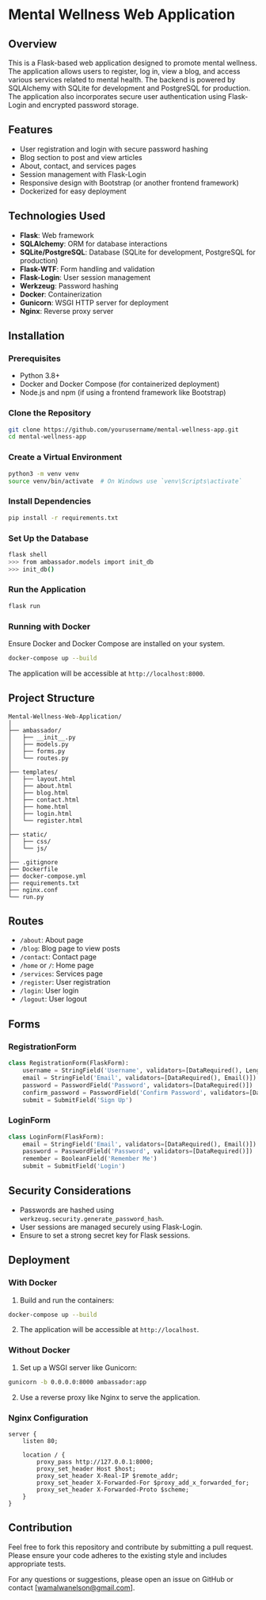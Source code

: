 # Mental Wellness Web Application

## Overview

This is a Flask-based web application designed to promote mental wellness. The application allows users to register, log in, view a blog, and access various services related to mental health. The backend is powered by SQLAlchemy with SQLite for development and PostgreSQL for production. The application also incorporates secure user authentication using Flask-Login and encrypted password storage.

## Features

- User registration and login with secure password hashing
- Blog section to post and view articles
- About, contact, and services pages
- Session management with Flask-Login
- Responsive design with Bootstrap (or another frontend framework)
- Dockerized for easy deployment

## Technologies Used

- **Flask**: Web framework
- **SQLAlchemy**: ORM for database interactions
- **SQLite/PostgreSQL**: Database (SQLite for development, PostgreSQL for production)
- **Flask-WTF**: Form handling and validation
- **Flask-Login**: User session management
- **Werkzeug**: Password hashing
- **Docker**: Containerization
- **Gunicorn**: WSGI HTTP server for deployment
- **Nginx**: Reverse proxy server

## Installation

### Prerequisites

- Python 3.8+
- Docker and Docker Compose (for containerized deployment)
- Node.js and npm (if using a frontend framework like Bootstrap)

### Clone the Repository

```bash
git clone https://github.com/yourusername/mental-wellness-app.git
cd mental-wellness-app
```

### Create a Virtual Environment

```bash
python3 -m venv venv
source venv/bin/activate  # On Windows use `venv\Scripts\activate`
```

### Install Dependencies

```bash
pip install -r requirements.txt
```

### Set Up the Database

```bash
flask shell
>>> from ambassador.models import init_db
>>> init_db()
```

### Run the Application

```bash
flask run
```

### Running with Docker

Ensure Docker and Docker Compose are installed on your system.

```bash
docker-compose up --build
```

The application will be accessible at `http://localhost:8000`.

## Project Structure

```
Mental-Wellness-Web-Application/
│
├── ambassador/
│   ├── __init__.py
│   ├── models.py
│   ├── forms.py
│   └── routes.py
│
├── templates/
│   ├── layout.html
│   ├── about.html
│   ├── blog.html
│   ├── contact.html
│   ├── home.html
│   ├── login.html
│   └── register.html
│
├── static/
│   ├── css/
│   └── js/
│
├── .gitignore
├── Dockerfile
├── docker-compose.yml
├── requirements.txt
├── nginx.conf
└── run.py
```

## Routes

- `/about`: About page
- `/blog`: Blog page to view posts
- `/contact`: Contact page
- `/home` or `/`: Home page
- `/services`: Services page
- `/register`: User registration
- `/login`: User login
- `/logout`: User logout

## Forms

### RegistrationForm

```python
class RegistrationForm(FlaskForm):
    username = StringField('Username', validators=[DataRequired(), Length(min=2, max=10)])
    email = StringField('Email', validators=[DataRequired(), Email()])
    password = PasswordField('Password', validators=[DataRequired()])
    confirm_password = PasswordField('Confirm Password', validators=[DataRequired(), EqualTo('password')])
    submit = SubmitField('Sign Up')
```

### LoginForm

```python
class LoginForm(FlaskForm):
    email = StringField('Email', validators=[DataRequired(), Email()])
    password = PasswordField('Password', validators=[DataRequired()])
    remember = BooleanField('Remember Me')
    submit = SubmitField('Login')
```

## Security Considerations

- Passwords are hashed using `werkzeug.security.generate_password_hash`.
- User sessions are managed securely using Flask-Login.
- Ensure to set a strong secret key for Flask sessions.

## Deployment

### With Docker

1. Build and run the containers:

```bash
docker-compose up --build
```

2. The application will be accessible at `http://localhost`.

### Without Docker

1. Set up a WSGI server like Gunicorn:

```bash
gunicorn -b 0.0.0.0:8000 ambassador:app
```

2. Use a reverse proxy like Nginx to serve the application.

### Nginx Configuration

```nginx
server {
    listen 80;

    location / {
        proxy_pass http://127.0.0.1:8000;
        proxy_set_header Host $host;
        proxy_set_header X-Real-IP $remote_addr;
        proxy_set_header X-Forwarded-For $proxy_add_x_forwarded_for;
        proxy_set_header X-Forwarded-Proto $scheme;
    }
}
```

## Contribution

Feel free to fork this repository and contribute by submitting a pull request. Please ensure your code adheres to the existing style and includes appropriate tests.


For any questions or suggestions, please open an issue on GitHub or contact [wamalwanelson@gmail.com].